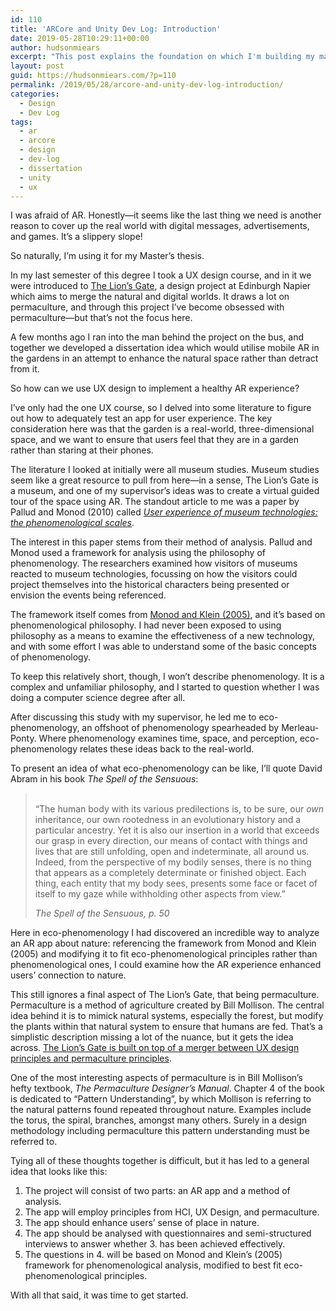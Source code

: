 ```yaml
---
id: 110
title: 'ARCore and Unity Dev Log: Introduction'
date: 2019-05-28T10:29:11+00:00
author: hudsonmiears
excerpt: "This post explains the foundation on which I'm building my master's thesis project, an ARCore app using Unity3D with a novel method of analysing UX."
layout: post
guid: https://hudsonmiears.com/?p=110
permalink: /2019/05/28/arcore-and-unity-dev-log-introduction/
categories:
  - Design
  - Dev Log
tags:
  - ar
  - arcore
  - design
  - dev-log
  - dissertation
  - unity
  - ux
---
```

I was afraid of AR. Honestly&#8212;it seems like the last thing we need is another reason to cover up the real world with digital messages, advertisements, and games. It&#8217;s a slippery slope!

So naturally, I&#8217;m using it for my Master&#8217;s thesis.

In my last semester of this degree I took a UX design course, and in it we were introduced to [The Lion&#8217;s Gate](http://blogs.napier.ac.uk/thelionsgate/), a design project at Edinburgh Napier which aims to merge the natural and digital worlds. It draws a lot on permaculture, and through this project I&#8217;ve become obsessed with permaculture&#8212;but that&#8217;s not the focus here.

A few months ago I ran into the man behind the project on the bus, and together we developed a dissertation idea which would utilise mobile AR in the gardens in an attempt to enhance the natural space rather than detract from it.

So how can we use UX design to implement a healthy AR experience?

I&#8217;ve only had the one UX course, so I delved into some literature to figure out how to adequately test an app for user experience. The key consideration here was that the garden is a real-world, three-dimensional space, and we want to ensure that users feel that they are in a garden rather than staring at their phones.

The literature I looked at initially were all museum studies. Museum studies seem like a great resource to pull from here&#8212;in a sense, The Lion&#8217;s Gate is a museum, and one of my supervisor&#8217;s ideas was to create a virtual guided tour of the space using AR. The standout article to me was a paper by Pallud and Monod (2010) called _[User experience of museum technologies: the phenomenological scales](https://www.researchgate.net/publication/45064223_User_experience_of_museum_technologies_The_phenomenological_scales)_. 

The interest in this paper stems from their method of analysis. Pallud and Monod used a framework for analysis using the philosophy of phenomenology. The researchers examined how visitors of museums reacted to museum technologies, focussing on how the visitors could project themselves into the historical characters being presented or envision the events being referenced.

The framework itself comes from [Monod and Klein (2005)](https://www.researchgate.net/publication/220891459_A_Phenomenological_Evaluation_Framework_for_Cultural_Heritage_Interpretation_From_e-HS_to_Heidegger%27s_Historicity), and it&#8217;s based on phenomenological philosophy. I had never been exposed to using philosophy as a means to examine the effectiveness of a new technology, and with some effort I was able to understand some of the basic concepts of phenomenology.

To keep this relatively short, though, I won&#8217;t describe phenomenology. It is a complex and unfamiliar philosophy, and I started to question whether I was doing a computer science degree after all.

After discussing this study with my supervisor, he led me to eco-phenomenology, an offshoot of phenomenology spearheaded by Merleau-Ponty. Where phenomenology examines time, space, and perception, eco-phenomenology relates these ideas back to the real-world.

To present an idea of what eco-phenomenology can be like, I&#8217;ll quote David Abram in his book _The Spell of the Sensuous_:

<blockquote class="wp-block-quote">
  <p>
    <br />&#8220;The human body with its various predilections is, to be sure, our <em>own</em> inheritance, our own rootedness in an evolutionary history and a particular ancestry. Yet it is also our insertion in a world that exceeds our grasp in every direction, our means of contact with things and lives that are still unfolding, open and indeterminate, all around us. Indeed, from the perspective of my bodily senses, there is no thing that appears as a completely determinate or finished object. Each thing, each entity that my body sees, presents some face or facet of itself to my gaze while withholding other aspects from view.&#8221;
  </p>
  
  <cite><em>The Spell of the Sensuous</em>, p. 50<br /></cite>
</blockquote>

Here in eco-phenomenology I had discovered an incredible way to analyze an AR app about nature: referencing the framework from Monod and Klein (2005) and modifying it to fit eco-phenomenological principles rather than phenomenological ones, I could examine how the AR experience enhanced users&#8217; connection to nature.

This still ignores a final aspect of The Lion&#8217;s Gate, that being permaculture. Permaculture is a method of agriculture created by Bill Mollison. The central idea behind it is to mimick natural systems, especially the forest, but modify the plants within that natural system to ensure that humans are fed. That&#8217;s a simplistic description missing a lot of the nuance, but it gets the idea across. [The Lion&#8217;s Gate is built on top of a merger between UX design principles and permaculture principles](https://ewic.bcs.org/upload/pdf/ewic_hci17_sp_paper20.pdf). 

One of the most interesting aspects of permaculture is in Bill Mollison&#8217;s hefty textbook, _The Permaculture Designer&#8217;s Manual_. Chapter 4 of the book is dedicated to &#8220;Pattern Understanding&#8221;, by which Mollison is referring to the natural patterns found repeated throughout nature. Examples include the torus, the spiral, branches, amongst many others. Surely in a design methodology including permaculture this pattern understanding must be referred to.

Tying all of these thoughts together is difficult, but it has led to a general idea that looks like this:

  1. The project will consist of two parts: an AR app and a method of analysis.
  2. The app will employ principles from HCI, UX Design, and permaculture.
  3. The app should enhance users&#8217; sense of place in nature.
  4. The app should be analysed with questionnaires and semi-structured interviews to answer whether 3. has been achieved effectively.
  5. The questions in 4. will be based on Monod and Klein&#8217;s (2005) framework for phenomenological analysis, modified to best fit eco-phenomenological principles.

With all that said, it was time to get started.